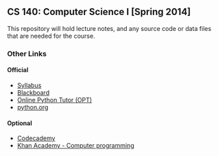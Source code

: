 ## CS 140: Computer Science I [Spring 2014]

This repository will hold lecture notes, and any source code or data
files that are needed for the course.

### Other Links

#### Official

* [Syllabus](https://docs.google.com/document/d/1afPDl-z0UrY178aPMbr7APbow1eforJhDZEDE3JpL8I/pub)
* [Blackboard](blackboard.olivetcollege.edu)
* [Online Python Tutor (OPT)](pythontutor.com)
* [python.org](python.org)

#### Optional

* [Codecademy](http://codecademy.com)
* [Khan Academy - Computer programming](https://www.khanacademy.org/cs)
